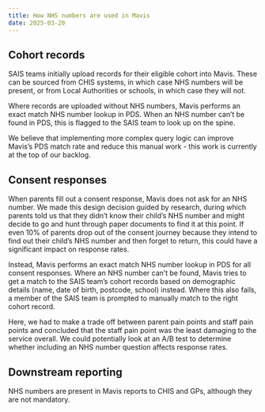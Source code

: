 ```yaml
---
title: How NHS numbers are used in Mavis
date: 2025-03-20
---
```


## Cohort records

SAIS teams initially upload records for their eligible cohort into Mavis. These can be sourced from CHIS systems, in which case NHS numbers will be present, or from Local Authorities or schools, in which case they will not.

Where records are uploaded without NHS numbers, Mavis performs an exact match NHS number lookup in PDS. When an NHS number can’t be found in PDS, this is flagged to the SAIS team to look up on the spine.

We believe that implementing more complex query logic can improve Mavis’s PDS match rate and reduce this manual work - this work is currently at the top of our backlog.

## Consent responses

When parents fill out a consent response, Mavis does not ask for an NHS number. We made this design decision guided by research, during which parents told us that they didn’t know their child’s NHS number and might decide to go and hunt through paper documents to find it at this point. If even 10% of parents drop out of the consent journey because they intend to find out their child’s NHS number and then forget to return, this could have a significant impact on response rates.

Instead, Mavis performs an exact match NHS number lookup in PDS for all consent responses. Where an NHS number can’t be found, Mavis tries to get a match to the SAIS team’s cohort records based on demographic details (name, date of birth, postcode, school) instead. Where this also fails, a member of the SAIS team is prompted to manually match to the right cohort record.

Here, we had to make a trade off between parent pain points and staff pain points and concluded that the staff pain point was the least damaging to the service overall. We could potentially look at an A/B test to determine whether including an NHS number question affects response rates.

## Downstream reporting

NHS numbers are present in Mavis reports to CHIS and GPs, although they are not mandatory.

